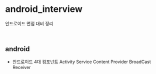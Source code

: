 # android_interview
안드로이드 면접 대비 정리

<br>

## android
* 안드로이드 4대 컴포넌트
Activity
Service
Content Provider
BroadCast Receiver
